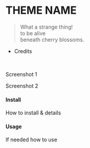 # THEME NAME

> What a strange thing!  
to be alive  
beneath cherry blossoms.

  - Credits

<br>

Screenshot 1

Screenshot 2

#### Install

How to install & details

#### Usage

If needed how to use

